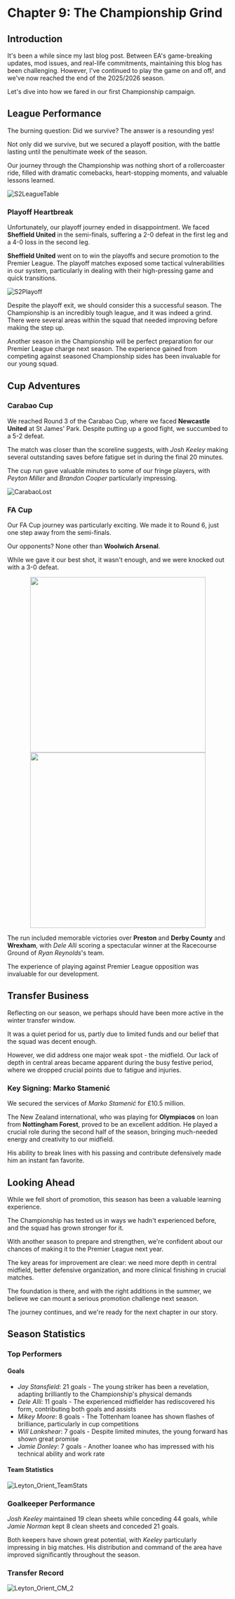 # Chapter 9: The Championship Grind

## Introduction

It's been a while since my last blog post. Between EA's game-breaking updates, mod issues, and real-life commitments, maintaining this blog has been challenging. However, I've continued to play the game on and off, and we've now reached the end of the 2025/2026 season.

Let's dive into how we fared in our first Championship campaign.

## League Performance

The burning question: Did we survive? The answer is a resounding yes!

Not only did we survive, but we secured a playoff position, with the battle lasting until the penultimate week of the season.

Our journey through the Championship was nothing short of a rollercoaster ride, filled with dramatic comebacks, heart-stopping moments, and valuable lessons learned.

![S2LeagueTable](https://github.com/alfred1137/LOFC-CM-202503/wiki/Resources/CH09S2Wrap/S2LeagueTable.png)

### Playoff Heartbreak

Unfortunately, our playoff journey ended in disappointment. We faced **Sheffield United** in the semi-finals, suffering a 2-0 defeat in the first leg and a 4-0 loss in the second leg.

**Sheffield United** went on to win the playoffs and secure promotion to the Premier League. The playoff matches exposed some tactical vulnerabilities in our system, particularly in dealing with their high-pressing game and quick transitions.

![S2Playoff](https://github.com/alfred1137/LOFC-CM-202503/wiki/Resources/CH09S2Wrap/S2Playoff.png)

Despite the playoff exit, we should consider this a successful season. The Championship is an incredibly tough league, and it was indeed a grind. There were several areas within the squad that needed improving before making the step up.

Another season in the Championship will be perfect preparation for our Premier League charge next season. The experience gained from competing against seasoned Championship sides has been invaluable for our young squad.

## Cup Adventures

### Carabao Cup

We reached Round 3 of the Carabao Cup, where we faced **Newcastle United** at St James' Park. Despite putting up a good fight, we succumbed to a 5-2 defeat.

The match was closer than the scoreline suggests, with *Josh Keeley* making several outstanding saves before fatigue set in during the final 20 minutes.

The cup run gave valuable minutes to some of our fringe players, with *Peyton Miller* and *Brandon Cooper* particularly impressing.

![CarabaoLost](https://github.com/alfred1137/LOFC-CM-202503/wiki/Resources/CH09S2Wrap/CarabaoLost.png)

### FA Cup

Our FA Cup journey was particularly exciting. We made it to Round 6, just one step away from the semi-finals.

Our opponents? None other than **Woolwich Arsenal**.

While we gave it our best shot, it wasn't enough, and we were knocked out with a 3-0 defeat.

<div align="center">
  <img src="https://github.com/alfred1137/LOFC-CM-202503/wiki/Resources/CH09S2Wrap/FACup-vWoolwich1.png" width="400"> <img src="https://github.com/alfred1137/LOFC-CM-202503/wiki/Resources/CH09S2Wrap/FACup-vWoolwich2.png" width="400"></div>

The run included memorable victories over **Preston** and **Derby County** and **Wrexham**, with *Dele Alli* scoring a spectacular winner at the Racecourse Ground of *Ryan Reynolds*'s team.

The experience of playing against Premier League opposition was invaluable for our development.

## Transfer Business

Reflecting on our season, we perhaps should have been more active in the winter transfer window.

It was a quiet period for us, partly due to limited funds and our belief that the squad was decent enough.

However, we did address one major weak spot - the midfield. Our lack of depth in central areas became apparent during the busy festive period, where we dropped crucial points due to fatigue and injuries.

### Key Signing: Marko Stamenić

We secured the services of *Marko Stamenić* for £10.5 million.

The New Zealand international, who was playing for **Olympiacos** on loan from **Nottingham Forest**, proved to be an excellent addition. He played a crucial role during the second half of the season, bringing much-needed energy and creativity to our midfield.

His ability to break lines with his passing and contribute defensively made him an instant fan favorite.

## Looking Ahead

While we fell short of promotion, this season has been a valuable learning experience.

The Championship has tested us in ways we hadn't experienced before, and the squad has grown stronger for it.

With another season to prepare and strengthen, we're confident about our chances of making it to the Premier League next year.

The key areas for improvement are clear: we need more depth in central midfield, better defensive organization, and more clinical finishing in crucial matches.

The foundation is there, and with the right additions in the summer, we believe we can mount a serious promotion challenge next season.

The journey continues, and we're ready for the next chapter in our story.

## Season Statistics

### Top Performers

#### Goals

- *Jay Stansfield*: 21 goals - The young striker has been a revelation, adapting brilliantly to the Championship's physical demands
- *Dele Alli*: 11 goals - The experienced midfielder has rediscovered his form, contributing both goals and assists
- *Mikey Moore*: 8 goals - The Tottenham loanee has shown flashes of brilliance, particularly in cup competitions
- *Will Lankshear*: 7 goals - Despite limited minutes, the young forward has shown great promise
- *Jamie Donley*: 7 goals - Another loanee who has impressed with his technical ability and work rate

#### Team Statistics

![Leyton_Orient_TeamStats](https://github.com/alfred1137/LOFC-CM-202503/wiki/Resources/CH09S2Wrap/Leyton_Orient_CM_1.png)

### Goalkeeper Performance

*Josh Keeley* maintained 19 clean sheets while conceding 44 goals, while *Jamie Norman* kept 8 clean sheets and conceded 21 goals.

Both keepers have shown great potential, with *Keeley* particularly impressing in big matches. His distribution and command of the area have improved significantly throughout the season.

### Transfer Record

![Leyton_Orient_CM_2](https://github.com/alfred1137/LOFC-CM-202503/wiki/Resources/CH09S2Wrap/Leyton_Orient_CM_2.png)
